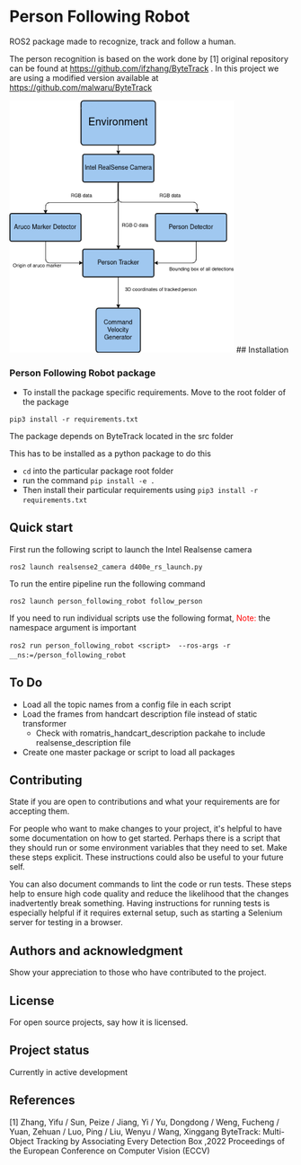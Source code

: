 # Person Following Robot 

ROS2 package made to recognize, track and follow a human. 

The person recognition is based on the work done by [1] original repository can be found at https://github.com/ifzhang/ByteTrack . In this project we are using a modified version available at https://github.com/malwaru/ByteTrack


<img src="https://raw.githubusercontent.com/malwaru/person_following_robot/devel/images/Tracking_pipeline.png" width="400">
## Installation

### Person Following Robot package 

- To install the package specific requirements. Move to the root folder of the package 

```
pip3 install -r requirements.txt
```

The package depends on ByteTrack located in the src folder 

This has to be installed as a python package to do this 
- `cd` into the particular package root folder
- run the command ``` pip install -e . ```
- Then install their particular requirements using `pip3 install -r requirements.txt`

## Quick start

First run the following script to launch the Intel Realsense camera

```
ros2 launch realsense2_camera d400e_rs_launch.py
```

To run the entire pipeline run the following command

```shell
ros2 launch person_following_robot follow_person
```

If you need to run individual scripts use the following format, <span style="color:red">Note:</span> the namespace argument is important 

`ros2 run person_following_robot <script>  --ros-args -r __ns:=/person_following_robot` 

## To Do

- Load all the topic names from a config file in each script
- Load the frames from handcart description file instead of static transformer
    - Check with romatris_handcart_description packahe to include realsense_description file 
- Create one master package or script to load all packages 



## Contributing
State if you are open to contributions and what your requirements are for accepting them.

For people who want to make changes to your project, it's helpful to have some documentation on how to get started. Perhaps there is a script that they should run or some environment variables that they need to set. Make these steps explicit. These instructions could also be useful to your future self.

You can also document commands to lint the code or run tests. These steps help to ensure high code quality and reduce the likelihood that the changes inadvertently break something. Having instructions for running tests is especially helpful if it requires external setup, such as starting a Selenium server for testing in a browser.

## Authors and acknowledgment
Show your appreciation to those who have contributed to the project.

## License
For open source projects, say how it is licensed.

## Project status

Currently in active development 

## References

[1] Zhang, Yifu / Sun, Peize / Jiang, Yi / Yu, Dongdong / Weng, Fucheng / Yuan, Zehuan / Luo, Ping / Liu, Wenyu / Wang, Xinggang 
ByteTrack: Multi-Object Tracking by Associating Every Detection Box ,2022 Proceedings of the European Conference on Computer Vision (ECCV) 

